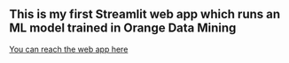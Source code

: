 ## This is my first Streamlit web app which runs an ML model trained in Orange Data Mining
[You can reach the web app here](https://share.streamlit.io/toncig/telecom-customer-churn---web-app/main/TestWebApp.py)

